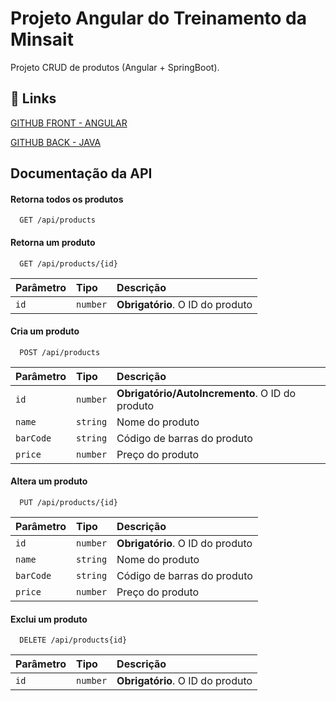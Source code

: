 
# Projeto Angular do Treinamento da Minsait

Projeto CRUD de produtos (Angular + SpringBoot).




## 🔗 Links
[GITHUB FRONT - ANGULAR](https://github.com/Nathaliarsilva/projeto-treinamento-angular-front)

[GITHUB BACK - JAVA](https://github.com/Nathaliarsilva/projeto-treinamento-angular-back)


## Documentação da API

#### Retorna todos os produtos

```http
  GET /api/products
```


#### Retorna um produto

```http
  GET /api/products/{id}
```

| Parâmetro   | Tipo       | Descrição                                   |
| :---------- | :--------- | :------------------------------------------ |
| `id`      | `number` | **Obrigatório**. O ID do produto|


#### Cria um produto

```http
  POST /api/products
```

| Parâmetro   | Tipo       | Descrição                                   |
| :---------- | :--------- | :------------------------------------------ |
| `id`      | `number` | **Obrigatório/AutoIncremento**. O ID do produto|
| `name`      | `string` | Nome do produto|
| `barCode`      | `string` | Código de barras do produto|
| `price`      | `number` | Preço do produto|

#### Altera um produto

```http
  PUT /api/products/{id}
```

| Parâmetro   | Tipo       | Descrição                                   |
| :---------- | :--------- | :------------------------------------------ |
| `id`      | `number` | **Obrigatório**. O ID do produto|
| `name`      | `string` | Nome do produto|
| `barCode`      | `string` | Código de barras do produto|
| `price`      | `number` | Preço do produto|

#### Exclui um produto

```http
  DELETE /api/products{id}
```

| Parâmetro   | Tipo       | Descrição                                   |
| :---------- | :--------- | :------------------------------------------ |
| `id`      | `number` | **Obrigatório**. O ID do produto|



